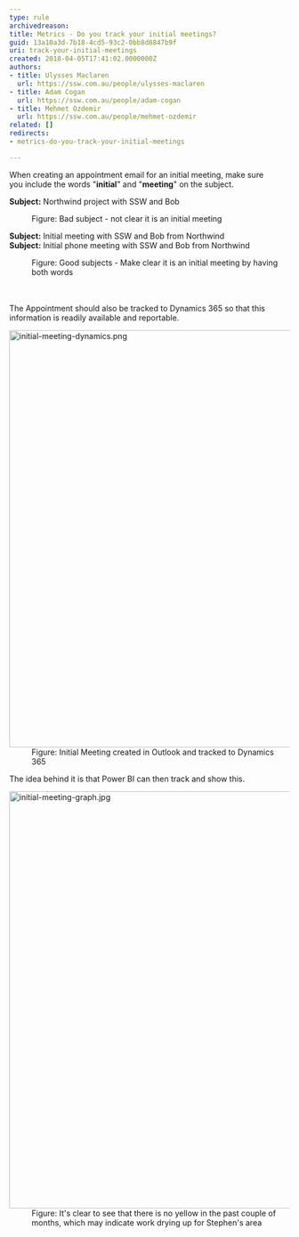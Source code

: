 ```yaml
---
type: rule
archivedreason: 
title: Metrics - Do you track your initial meetings?
guid: 13a10a3d-7b18-4cd5-93c2-0bb8d8847b9f
uri: track-your-initial-meetings
created: 2018-04-05T17:41:02.0000000Z
authors:
- title: Ulysses Maclaren
  url: https://ssw.com.au/people/ulysses-maclaren
- title: Adam Cogan
  url: https://ssw.com.au/people/adam-cogan
- title: Mehmet Ozdemir
  url: https://ssw.com.au/people/mehmet-ozdemir
related: []
redirects:
- metrics-do-you-track-your-initial-meetings

---
```



When creating an appointment email for an initial meeting, make sure you&#160;include the words &quot;<b>initial</b>&quot; and &quot;<b>meeting</b>&quot;&#160;on the subject.&#160;<br> 
<div><p class="ssw15-rteElement-GreyBox"><b>Subject&#58;</b><b></b> Northwind project with SSW and Bob<br></p></div><div><dd class="ssw15-rteElement-FigureBad"> Figure&#58; Bad subject - not clear it is an initial meeting<br></dd><div><p class="ssw15-rteElement-GreyBox"> 
         <b>Subject&#58;</b> ​<span class="ssw15-rteStyle-Highlight">Initial meeting</span> with SSW and Bob from Northwind<br> <b>​Subject&#58;</b> 
         <span class="ssw15-rteStyle-Highlight">Initial</span> phone 
         <span class="ssw15-rteStyle-Highlight">meeting</span> with SSW and Bob from Northwind</p></div><div><dd class="ssw15-rteElement-FigureGood">Figure&#58; Good subjects - Make&#160;clear it is an initial meeting by having both words​&#160;<br></dd></div></div>
<br><excerpt class='endintro'></excerpt><br>
<p>The Appointment should also be tracked to Dynamics 365 so that this information is readily available and reportable.</p><dl class="image"><dt><img src="/PublishingImages/initial-meeting-dynamics.png" alt="initial-meeting-dynamics.png" style="width&#58;750px;" /></dt><dd>Figure&#58; Initial Meeting created in Outlook and tracked to Dynamics 365</dd></dl>
<p>The idea behind it is that Power BI can then track and show this.</p><dl class="image"><dt>
      <img src="/PublishingImages/initial-meeting-graph.jpg" alt="initial-meeting-graph.jpg" style="width&#58;750px;" />
   </dt><dd>Figure&#58; It's clear to see that there is no yellow in the past couple of months, which may indicate work drying up for Stephen's area<br></dd></dl>


